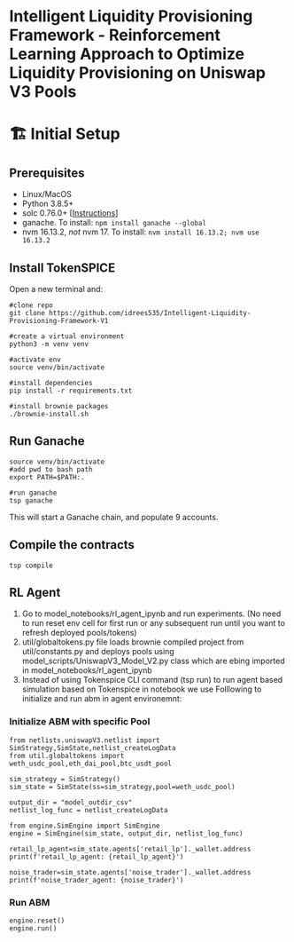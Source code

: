 
# Intelligent Liquidity Provisioning Framework - Reinforcement Learning Approach to Optimize Liquidity Provisioning on Uniswap V3 Pools

# 🏗 Initial Setup

## Prerequisites

- Linux/MacOS
- Python 3.8.5+
- solc 0.76.0+ [[Instructions](https://docs.soliditylang.org/en/v0.8.9/installing-solidity.html)]
- ganache. To install: `npm install ganache --global`
- nvm 16.13.2, _not_ nvm 17. To install: `nvm install 16.13.2; nvm use 16.13.2`

## Install TokenSPICE

Open a new terminal and:
```console
#clone repo
git clone https://github.com/idrees535/Intelligent-Liquidity-Provisioning-Framework-V1

#create a virtual environment
python3 -m venv venv

#activate env
source venv/bin/activate

#install dependencies
pip install -r requirements.txt

#install brownie packages 
./brownie-install.sh
```

## Run Ganache

```console
source venv/bin/activate
#add pwd to bash path
export PATH=$PATH:.

#run ganache
tsp ganache
```
This will start a Ganache chain, and populate 9 accounts.

## Compile the contracts

```console
tsp compile
```
## RL Agent
1. Go to model_notebooks/rl_agent_ipynb and run experiments. (No need to run reset env cell for first run or any subsequent run until you want to refresh deployed pools/tokens)
2. util/globaltokens.py file loads brownie compiled project from util/constants.py and deploys pools using model_scripts/UniswapV3_Model_V2.py class which are ebing imported in model_notebooks/rl_agent_ipynb
3. Instead of using Tokenspice CLI command (tsp run) to run agent based simulation based on Tokenspice in notebook we use Folllowing to initialize and run abm in agent environemnt:

### Initialize ABM with specific Pool
```console
from netlists.uniswapV3.netlist import SimStrategy,SimState,netlist_createLogData
from util.globaltokens import weth_usdc_pool,eth_dai_pool,btc_usdt_pool

sim_strategy = SimStrategy()
sim_state = SimState(ss=sim_strategy,pool=weth_usdc_pool)

output_dir = "model_outdir_csv"
netlist_log_func = netlist_createLogData

from engine.SimEngine import SimEngine
engine = SimEngine(sim_state, output_dir, netlist_log_func)

retail_lp_agent=sim_state.agents['retail_lp']._wallet.address
print(f'retail_lp_agent: {retail_lp_agent}')

noise_trader=sim_state.agents['noise_trader']._wallet.address
print(f'noise_trader_agent: {noise_trader}')
```
### Run ABM

```console
engine.reset()
engine.run()
```

